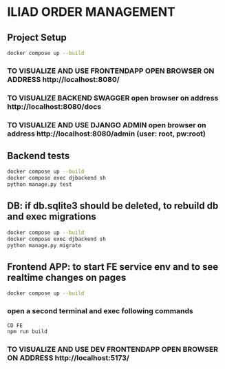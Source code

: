 # ILIAD ORDER MANAGEMENT




## Project Setup

```sh
docker compose up --build
```

### TO VISUALIZE AND USE FRONTENDAPP OPEN BROWSER ON ADDRESS http://localhost:8080/
### TO VISUALIZE BACKEND SWAGGER open browser on address http://localhost:8080/docs
### TO VISUALIZE  AND USE DJANGO ADMIN open browser on address http://localhost:8080/admin (user: root, pw:root)





## Backend tests

```sh
docker compose up --build
docker compose exec djbackend sh
python manage.py test
```


## DB: if db.sqlite3 should be deleted, to rebuild db and exec migrations

```sh
docker compose up --build
docker compose exec djbackend sh
python manage.py migrate
```

## Frontend APP: to start FE service env and to see realtime changes on pages

```sh
docker compose up --build

```
 ### open a second terminal and exec following commands
 ```sh
CD FE
npm run build
```

### TO VISUALIZE AND USE DEV FRONTENDAPP OPEN BROWSER ON ADDRESS http://localhost:5173/